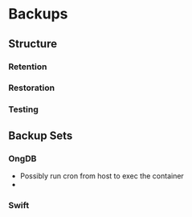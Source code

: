# Backups
## Structure
### Retention
### Restoration
### Testing

## Backup Sets
### OngDB
* Possibly run cron from host to exec the container
* 
### Swift
## 
